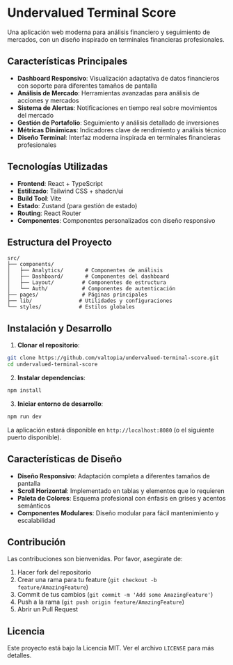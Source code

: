 # Undervalued Terminal Score

Una aplicación web moderna para análisis financiero y seguimiento de mercados, con un diseño inspirado en terminales financieras profesionales.

## Características Principales

- **Dashboard Responsivo**: Visualización adaptativa de datos financieros con soporte para diferentes tamaños de pantalla
- **Análisis de Mercado**: Herramientas avanzadas para análisis de acciones y mercados
- **Sistema de Alertas**: Notificaciones en tiempo real sobre movimientos del mercado
- **Gestión de Portafolio**: Seguimiento y análisis detallado de inversiones
- **Métricas Dinámicas**: Indicadores clave de rendimiento y análisis técnico
- **Diseño Terminal**: Interfaz moderna inspirada en terminales financieras profesionales

## Tecnologías Utilizadas

- **Frontend**: React + TypeScript
- **Estilizado**: Tailwind CSS + shadcn/ui
- **Build Tool**: Vite
- **Estado**: Zustand (para gestión de estado)
- **Routing**: React Router
- **Componentes**: Componentes personalizados con diseño responsivo

## Estructura del Proyecto

```
src/
├── components/
│   ├── Analytics/       # Componentes de análisis
│   ├── Dashboard/       # Componentes del dashboard
│   ├── Layout/         # Componentes de estructura
│   └── Auth/           # Componentes de autenticación
├── pages/              # Páginas principales
├── lib/               # Utilidades y configuraciones
└── styles/            # Estilos globales
```

## Instalación y Desarrollo

1. **Clonar el repositorio**:
```bash
git clone https://github.com/valtopia/undervalued-terminal-score.git
cd undervalued-terminal-score
```

2. **Instalar dependencias**:
```bash
npm install
```

3. **Iniciar entorno de desarrollo**:
```bash
npm run dev
```

La aplicación estará disponible en `http://localhost:8080` (o el siguiente puerto disponible).

## Características de Diseño

- **Diseño Responsivo**: Adaptación completa a diferentes tamaños de pantalla
- **Scroll Horizontal**: Implementado en tablas y elementos que lo requieren
- **Paleta de Colores**: Esquema profesional con énfasis en grises y acentos semánticos
- **Componentes Modulares**: Diseño modular para fácil mantenimiento y escalabilidad

## Contribución

Las contribuciones son bienvenidas. Por favor, asegúrate de:

1. Hacer fork del repositorio
2. Crear una rama para tu feature (`git checkout -b feature/AmazingFeature`)
3. Commit de tus cambios (`git commit -m 'Add some AmazingFeature'`)
4. Push a la rama (`git push origin feature/AmazingFeature`)
5. Abrir un Pull Request

## Licencia

Este proyecto está bajo la Licencia MIT. Ver el archivo `LICENSE` para más detalles.
